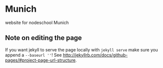 # Munich

website for nodeschool Munich

## Note on editing the page

If you want jekyll to serve the page locally with `jekyll serve` make sure you append a `--baseurl ''`! See http://jekyllrb.com/docs/github-pages/#project-page-url-structure.